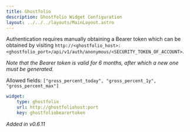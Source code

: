 ```yaml
---
title: Ghostfolio
description: Ghostfolio Widget Configuration
layout: ../../../layouts/MainLayout.astro
---
```


Authentication requires manually obtaining a Bearer token which can be obtained by visiting `http://<ghostfolio_host>:<ghostfolio_port>/api/v1/auth/anonymous/<SECURITY_TOKEN_OF_ACCOUNT>`.

*Note that the Bearer token is valid for 6 months, after which a new one must be generated.*

Allowed fields: `["gross_percent_today", "gross_percent_1y", "gross_percent_max"]`

```yaml
widget:
    type: ghostfolio
    url: http://ghostfoliohost:port
    key: ghostfoliobearertoken
```

*Added in v0.6.11*
